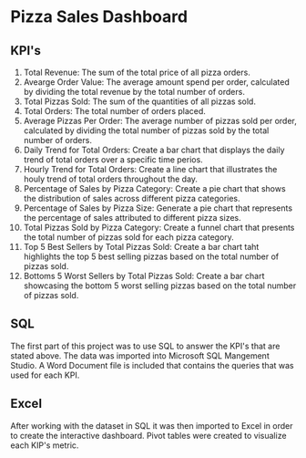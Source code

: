 # Pizza Sales Dashboard

## KPI's
1. Total Revenue: The sum of the total price of all pizza orders.
2. Avearge Order Value: The average amount spend per order, calculated by dividing the total revenue by the total number of orders.
3. Total Pizzas Sold: The sum of the quantities of all pizzas sold.
4. Total Orders: The total number of orders placed.
5. Average Pizzas Per Order: The average number of pizzas sold per order, calculated by dividing the total number of pizzas sold by the total number of orders.
6. Daily Trend for Total Orders: Create a bar chart that displays the daily trend of total orders over a specific time perios.
7. Hourly Trend for Total Orders: Create a line chart that illustrates the houly trend of total orders throughout the day.
8. Percentage of Sales by Pizza Category: Create a pie chart that shows the distribution of sales across different pizza categories.
9. Percentage of Sales by Pizza Size: Generate a pie chart that represents the percentage of sales attributed to different pizza sizes.
10. Total Pizzas Sold by Pizza Category: Create a funnel chart that presents the total number of pizzas sold for each pizza category.
11. Top 5 Best Sellers by Total Pizzas Sold: Create a bar chart taht highlights the top 5 best selling pizzas based on the total number of pizzas sold.
12. Bottoms 5 Worst Sellers by Total Pizzas Sold: Create a bar chart showcasing the bottom 5 worst selling pizzas based on the total number of pizzas sold.
    

## SQL
The first part of this project was to use SQL to answer the KPI's that are stated above. The data was imported into Microsoft SQL Mangement Studio. A Word Document file is included that contains the queries that was used for each KPI.

## Excel
After working with the dataset in SQL it was then imported to Excel in order to create the interactive dashboard. Pivot tables were created to visualize each KIP's metric. 
